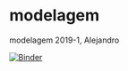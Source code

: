 # modelagem
modelagem 2019-1, Alejandro

[![Binder](https://mybinder.org/badge.svg)](https://mybinder.org/v2/gh/acabreraufrj/modelagem/)

